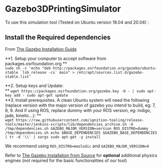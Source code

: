 # Gazebo3DPrintingSimulator

To use this simulation tool (Tested on Ubuntu version 18.04 and 20.04) :

## Install the Required dependencies

From [The Gazebo Installation Guide](http://gazebosim.org/tutorials?tut=install_from_source&cat=install)

**1. Setup your computer to accept software from packages.osrfoundation.org  **  
    ```
    sudo sh -c 'echo "deb http://packages.osrfoundation.org/gazebo/ubuntu-stable `lsb_release -cs` main" > /etc/apt/sources.list.d/gazebo-stable.list'
    ```

**2. Setup keys and Update:    
**
    ```
    wget https://packages.osrfoundation.org/gazebo.key -O - | sudo apt-key add -
    sudo apt-get update
    ```   
**3. Install prerequisites. A clean Ubuntu system will need the following (replace version with the major version of gazebo you intend to build, eg: 7, 8, 9. And if using ROS, replace dummy with your ROS version, eg: indigo, jade, kinetic...):  **  
    ```
    wget https://raw.githubusercontent.com/ignition-tooling/release-tools/master/jenkins-scripts/lib/dependencies_archive.sh -O /tmp/dependencies.sh
    GAZEBO_MAJOR_VERSION=version ROS_DISTRO=dummy . /tmp/dependencies.sh
    echo $BASE_DEPENDENCIES $GAZEBO_BASE_DEPENDENCIES | tr -d '\\' | xargs sudo apt-get -y install
    ```
    
   We recommend using ``ROS_DISTRO=meolodic`` and ``GAZEBO_MAJOR_VERSION=9``
   
   
Refer to [The Gazebo Installation from Source](http://gazebosim.org/tutorials?tut=install_from_source&cat=install) for **optional** additional physics engines (not required for the basic functionalities of our tool)

